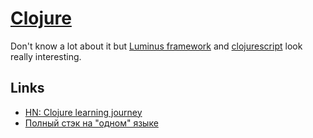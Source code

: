 # [Clojure](https://clojure.org)
Don't know a lot about it but [Luminus framework](http://www.luminusweb.net/) and [clojurescript](https://github.com/clojure/clojurescript) look really interesting.

## Links
- [HN: Clojure learning journey](https://news.ycombinator.com/item?id=16412050)
- [Полный стэк на "одном" языке](https://www.youtube.com/watch?v=b-Eq4YV4uwc&feature=youtu.be)